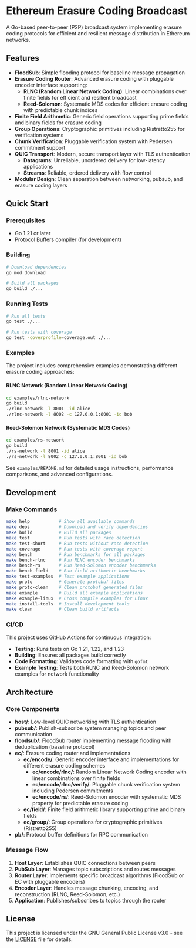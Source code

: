 # Ethereum Erasure Coding Broadcast

A Go-based peer-to-peer (P2P) broadcast system implementing erasure coding protocols for efficient and resilient message distribution in Ethereum networks.

## Features

- **FloodSub**: Simple flooding protocol for baseline message propagation
- **Erasure Coding Router**: Advanced erasure coding with pluggable encoder interface supporting:
  - **RLNC (Random Linear Network Coding)**: Linear combinations over finite fields for efficient and resilient broadcast
  - **Reed-Solomon**: Systematic MDS codes for efficient erasure coding with predictable chunk indices
- **Finite Field Arithmetic**: Generic field operations supporting prime fields and binary fields for erasure coding
- **Group Operations**: Cryptographic primitives including Ristretto255 for verification systems
- **Chunk Verification**: Pluggable verification system with Pedersen commitment support
- **QUIC Transport**: Modern, secure transport layer with TLS authentication
  - **Datagrams**: Unreliable, unordered delivery for low-latency applications
  - **Streams**: Reliable, ordered delivery with flow control
- **Modular Design**: Clean separation between networking, pubsub, and erasure coding layers

## Quick Start

### Prerequisites

- Go 1.21 or later
- Protocol Buffers compiler (for development)

### Building

```bash
# Download dependencies
go mod download

# Build all packages
go build ./...
```

### Running Tests

```bash
# Run all tests
go test ./...

# Run tests with coverage
go test -coverprofile=coverage.out ./...
```

### Examples

The project includes comprehensive examples demonstrating different erasure coding approaches:

#### RLNC Network (Random Linear Network Coding)
```bash
cd examples/rlnc-network
go build
./rlnc-network -l 8001 -id alice
./rlnc-network -l 8002 -c 127.0.0.1:8001 -id bob
```

#### Reed-Solomon Network (Systematic MDS Codes)
```bash
cd examples/rs-network
go build
./rs-network -l 8001 -id alice
./rs-network -l 8002 -c 127.0.0.1:8001 -id bob
```

See `examples/README.md` for detailed usage instructions, performance comparisons, and advanced configurations.

## Development

### Make Commands

```bash
make help           # Show all available commands
make deps           # Download and verify dependencies
make build          # Build all packages
make test           # Run tests with race detection
make test-short     # Run tests without race detection
make coverage       # Run tests with coverage report
make bench          # Run benchmarks for all packages
make bench-rlnc     # Run RLNC encoder benchmarks
make bench-rs       # Run Reed-Solomon encoder benchmarks
make bench-field    # Run field arithmetic benchmarks
make test-examples  # Test example applications
make proto          # Generate protobuf files
make proto-clean    # Clean protobuf generated files
make example        # Build all example applications
make example-linux  # Cross compile examples for Linux
make install-tools  # Install development tools
make clean          # Clean build artifacts
```

### CI/CD

This project uses GitHub Actions for continuous integration:

- **Testing**: Runs tests on Go 1.21, 1.22, and 1.23
- **Building**: Ensures all packages build correctly
- **Code Formatting**: Validates code formatting with `gofmt`
- **Example Testing**: Tests both RLNC and Reed-Solomon network examples for network functionality

## Architecture

### Core Components

- **host/**: Low-level QUIC networking with TLS authentication
- **pubsub/**: Publish-subscribe system managing topics and peer communication
- **floodsub/**: FloodSub router implementing message flooding with deduplication (baseline protocol)
- **ec/**: Erasure coding router and implementations
  - **ec/encode/**: Generic encoder interface and implementations for different erasure coding schemes
    - **ec/encode/rlnc/**: Random Linear Network Coding encoder with linear combinations over finite fields
    - **ec/encode/rlnc/verify/**: Pluggable chunk verification system including Pedersen commitments
    - **ec/encode/rs/**: Reed-Solomon encoder with systematic MDS property for predictable erasure coding
  - **ec/field/**: Finite field arithmetic library supporting prime and binary fields
  - **ec/group/**: Group operations for cryptographic primitives (Ristretto255)
- **pb/**: Protocol buffer definitions for RPC communication

### Message Flow

1. **Host Layer**: Establishes QUIC connections between peers
2. **PubSub Layer**: Manages topic subscriptions and routes messages
3. **Router Layer**: Implements specific broadcast algorithms (FloodSub or EC with pluggable encoders)
4. **Encoder Layer**: Handles message chunking, encoding, and reconstruction (RLNC, Reed-Solomon, etc.)
5. **Application**: Publishes/subscribes to topics through the router

## License

This project is licensed under the GNU General Public License v3.0 - see the [LICENSE](LICENSE) file for details.
